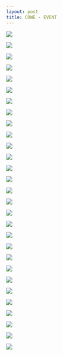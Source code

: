 ```yaml
---
layout: post
title: COWE - EVENT
---
```


<a href='https://photos.google.com/share/AF1QipPwpWxTVIeRjqFdKlyeUPdX5xwHhzXGXKXR5IrSojeV4huItmOoKGnsJ33-9lx-lg?key=aWZlRHN0UHVPTVRDQm5iaWlQS2Fod2thUkdNTDhn&source=ctrlq.org'><img src='https://lh3.googleusercontent.com/--xXuoA1fZOBhXmQWkfATHyfX0IGP2MidwXMxpNlgkYzt0eaojEfB9w2PrwjjrW0jzFGTgZTno6U01s2x8kr6TDHOK3Tbg_qp7v4k8SG5CsJY5px4st-BJQXqO7e3rAbsukMtg' /></a>

<a href='https://photos.google.com/share/AF1QipMy-g_cTsRwtbHCEKzOTrtz2Geyn9UUNCvD_cwWdumczrLMz7krYRdOLHqxzZdubA?key=b19FVmFOalhocDE3VUVuS3BwSUNSS0ZHRzNtOXVB&source=ctrlq.org'><img src='https://lh3.googleusercontent.com/zdnZynObVNVzGF7M9XFBluqLvvsWz7igKIvUwRBsVQoeMFBGtGceWsueVIY1pB9eYcFIxLdXRDs_DvbAQZT5L3BE4YfQ-KDfyR7mjTwdbQ_Qr7h3ZdGXbXEDA5dPCfBzBkg1zw' /></a>

<a href='https://photos.google.com/share/AF1QipNTdTjvWFq8GsNOevTluuRoZ5Rk0Hfqn-qc4_IvSecdd5idrkumJfWZNq-wR4RNUw?key=dWVGcjIyY2pYdUUxenNWSVZqbW9LNFI1a3RiS3JB&source=ctrlq.org'><img src='https://lh3.googleusercontent.com/v8IAkdJNBmruindJz2l7MoNPGHCNzIbjv8Fu-Vr9KAbXRIQHQsLSyAlGDEtOdXiCnPl2ychm4VH9FCrLSLAQ2B9rc9PsrLryUN9K2dYxtgZ3TsB80Q6IjpaESFT0SfTFdn6Yqg' /></a>

<a href='https://photos.google.com/share/AF1QipPoxefiAb2iL9Jbtx7AFfGbd7AtEUGKfIH9vRdvyJdaE00xoK3opsmA6P26ri6k1w?key=eFZNSGl5ZUNQMlFyUnRNaFB6VUY4ZzBDZGs1a1pR&source=ctrlq.org'><img src='https://lh3.googleusercontent.com/PV9NMTk3abxXgeZfIjz_a9nsyIEczqnZv2iLvS1DFaVHi88gDY6xcPXhMdzdRLdwJs4iZ3HcvgNYKbU7vfgWU41QxgWkmB7At9L6T3IjOhtBa1eaS-92LPaSY_pw2fwopI6Wxg' /></a>

<a href='https://photos.google.com/share/AF1QipONHG7jTl9b8XR-wNzw70gJSPpJ3Sj9K_Yu63NGv_4-IZYgsaAcfbzISYOOy8RlOA?key=bXZRS0NWbHBGWlhRQ3FIQmJ3SUNDdElpRmI1YWV3&source=ctrlq.org'><img src='https://lh3.googleusercontent.com/uG2nqq-wd5hVkau7N1ZxV5ADoCbN-8VWRI5pmGqC6iPxSbCkAjcaAIAtLBDbLgXPzTK2YSiHCU7-rkZgtppBWj__IUxcxQGQxifiNYE01XofO8rGaYdi6NRAuXvxdLmrUdp1zA' /></a>

<a href='https://photos.google.com/share/AF1QipO_cuPzeSDT-aFD1N4OBNecJe3vJMmlOqyFvOOhLq6ETsm2OU2efWswqsiSn-HeJg?key=M3hJbFJ4MmozRDc3SXQ2ZUFtT3hLWExhQ2M5dHR3&source=ctrlq.org'><img src='https://lh3.googleusercontent.com/PAMnO_sKJsDdZ77JfLztPo8qDCK2tTxVqxStZ3ANQPopXbX47FKIncmqZXcS7xX6PoO4o0Y5DrY-1fE6Cd3mhl8Z_5X_ZjbdGYmNPdKacXH043GkXAqi5Q_RVvBNS4DLMuCqmg' /></a>

<a href='https://photos.google.com/share/AF1QipPwN-_0NwUU140cBqGFav7IPURYKI7iBH117-9ZslE9c_PCSVRsT-qhZ6Ix1nKmsw?key=bGVVdUZmNFhtMXk0ZmFFTGhVZkNyZ09kdFdZREJR&source=ctrlq.org'><img src='https://lh3.googleusercontent.com/ngeFC1xnOVviqTt3LOaXysJyiVRpz6RyJRViQz8Pl_a-seqkfOnhMikxJ7jbbRftN-Dg8GS7xEWSZM1Lu0tw7u49A3mzN1LYdVnoFgWwWQMV8pGluCgiZoxZDOpRXfSpWeig5A' /></a>

<a href='https://photos.google.com/share/AF1QipObSRqy_kKaRcyvZ1vLYe2aBdbEyZTX4IR27rh6M8nk4FEvKLuWX2wGIdZVPOKMQQ?key=M2hCUlg1Z1lIcnJzRGxzQTZxenZuU0VXT3gwZFBR&source=ctrlq.org'><img src='https://lh3.googleusercontent.com/NfHQjlhMYl19nV3hGfRxtpUgz84fxls6LtdEuDkiJvVTU44rHD4E0_OzyAR_KG90HtpzBTW5Bia6UBEfJ6fz4XjSVOxToylRDx4KIQHkljZxU6KFG29iVCDj4p6t3prdTNs2Aw' /></a>

<a href='https://photos.google.com/share/AF1QipO5MYCZJ8rb4bxlMtkzd5kOEglSp-KM7fAvXboqVFosw7AeqU_fYcE6zVbnzDPJfQ?key=OHhhZ3FUdEpnVXhSdUZGc3ZTT3pzNW1Ha1F6M25R&source=ctrlq.org'><img src='https://lh3.googleusercontent.com/dy_-QiFyjOLqFjy6Qvn3fZjznXj9UH5RvHjSN5Z71MpaMEZ6BdKEVU8CYIqUa7tNVaFsGCZxx--biRYRkKs1oEqy78ZX7Bx6YPjRpn3oJGC79TKVs8mUaNRIDyag-sI1xjYYhg' /></a>

<a href='https://photos.google.com/share/AF1QipNno3MuJKzLx_fOn6-qXX4gzxUtXG26MndIISZ9b6YuQqMd-AUyEKkodggfXsQLGQ?key=dFBRMmRlYzdWYjBubnVoY0RzS051ZFRrUTMyUGF3&source=ctrlq.org'><img src='https://lh3.googleusercontent.com/Z1v3PZf4Wm2a-QuHW6NOl4Q5-Ut2sLiYgEwCiypCJI_Sjx7eqBppxZ0lqkiEla-O2KDmTa8rt4tscKGn-f5voStyiUkmLIebc3Ux5jE_dXlAdCka7r3UTT9Zq6BRSHwZ--PMSg' /></a>

<a href='https://photos.google.com/share/AF1QipNzVZaCM9D4OFKgFBsz9VOHleiCe5AJiz--n9mKM8T24QmtJfKnaW2MPfyCwMkLtA?key=eXFkNUxxRVktUnExRXZRT0xGaUhpOTZjQ2ZXUkN3&source=ctrlq.org'><img src='https://lh3.googleusercontent.com/oRnOmadPzLfSsqdXxnimN4F8PcY3mWAql9FRXNrNp1APKtVl0MXYoajXcqANNn0_P-kXW-ldwMfTEVfbyl4j-Vpw22dtOoOmn28r8Q_hiVsqRoyDSJ3GitukokyqIlabMxO87g' /></a>

<a href='https://photos.google.com/share/AF1QipPei2CJrqy6Qyw7mHjYtpiuzFVQ382B6zMSSvnfv78FuoYDBtBBlAGi1ZmCHJ-iyQ?key=blYtWjRSOEd4bzJ6enJoNm5pajBVbE5fMFhIUGJR&source=ctrlq.org'><img src='https://lh3.googleusercontent.com/pn0u6VDHwydaX89CrLn5MFEA0TvpCKJtzq5jUZ1oQtE8z6bRABXEw_KjCtwGAaz6AmAeiFXj8Vce_ZX-yVtq4DpBXcMpENxMpcdeO3oW1ft1fzTTU9vKlN555GkJ1nXdoQt4Zw' /></a>

<a href='https://photos.google.com/share/AF1QipPJOzU2oCKgXqBO89KymAq5Uw18eL46FLehIyfB4pjzgTxnuozJw9VXDfxcUxvDjw?key=amhNU0N5Y1MwM1c1WGE1WXBtV0FGNTliOTJjNUlB&source=ctrlq.org'><img src='https://lh3.googleusercontent.com/uJZfphJihREq0GEu-QiAiYKTX43NmMdqElkbLNsUxknKG8py5gT8u65C_ioA3QulvZTojkdgyvDgyD5V6uePdvhQ3_wAPVZqzGxhbvge1SOv1qiobNrDuLX4ED-_CKACKt_E_A' /></a>

<a href='https://photos.google.com/share/AF1QipN5lCPSF9U6AG36tBIRVEcbwAnTot-YMMJlaRmNGiFmbuZdYoXCABMANwdaCqtO9w?key=ZHJkWjRpRXpENXR1UGRfbl90bzZZc0pnM3U3djJ3&source=ctrlq.org'><img src='https://lh3.googleusercontent.com/2cwv37UNrABv4Iiugu2HYPE29yzr9uNyMleL-acVsa0_z42LtkzkUsCvizQTW4q8eLvQetl6V76knmNFNMJQ_cZ90xTV26NaMT5et9AUv7dHqscso5pl1GikwJL9O8N2TUIVmQ' /></a>

<a href='https://photos.google.com/share/AF1QipOkJ2Ke1EqqxoltRERMoIpLICp1Yu-LnPv9q4e13YFejTlZz2Pa4dTunAfcp8LzMA?key=UU1adHhWb3BDcU5rQVhlb3FCajl5ZVBZQk40TW1R&source=ctrlq.org'><img src='https://lh3.googleusercontent.com/7RleyhbBhz4p36516iVcHgXK1S7EMuDBX1gJ0CvTyy2WNGNFujTKV1Ew1YWmVNdpPKi7yHpfSSgOHEC-4GjDrwiAY1zKVSytxt8VDQJFsHp1eVoZJPwYkbssLYMm3Xa0M06OHw' /></a>

<a href='https://photos.google.com/share/AF1QipNoko0BH9W3eve1sYHTgVG-GBkb-RsjECqoDPiKP729csmTX-SsdVMacp0oO-32Xw?key=Z3BnV0tTRkd6c1ZuRzE4M3RkWXdsV0xwelJpVjFB&source=ctrlq.org'><img src='https://lh3.googleusercontent.com/WEE6Ntdcx_tuOvFNufVOl-F5LqGkmFweZqGoBEA5tr8kWVsuiHXWKJO62uKqCFPGH9np6A2Iyb9GaTnQYKtZ82JoHfURVmhDryRvw_n4z50KCPYgfGpkI0yhIqHvDCKaLNpLGg' /></a>

<a href='https://photos.google.com/share/AF1QipP2C9F59ExK5HjxE2s7tHDj7N0-nblUJgyDE8xLPAJlt4WHFtYYhEAbJBW1w721LA?key=QmJPVDROZXNDdHFxMUhQMUpWdDRvZFRYQVhELTlR&source=ctrlq.org'><img src='https://lh3.googleusercontent.com/Btnnw6mhVsxSd2ZuZkuO37bLQCTPORgHRwUfCJc-L9oMogCgnSTrldThaurSXlS2ZJQ1ytO58zNdq8kiqj-vyzzMXpcyBl9Enf5UV9uoHsbGzK7jKz846oPUDTx5EYzimvG1Og' /></a>

<a href='https://photos.google.com/share/AF1QipPnlZqtreyIMOZd6TaCFWWw02yEk0pAX69jckKO1F81yrQjIPcpPl6w_qyQv7yC4Q?key=ajVVNXRyazNfenlEaF9TZEZFNHRfY3VHNUpsRFl3&source=ctrlq.org'><img src='https://lh3.googleusercontent.com/yVMzAyyuYs77urSHtQ7leS-LorTPD42RUUJ1Z7es8e1m-FECLDdMqB04Tx5bPuJMj7LDmOsPi31XPl8-HdqQ3a4jGSj_feSYm6HnSehXPCiKGWmU4norQCzn4GNwkzrBq5nqCQ' /></a>

<a href='https://photos.google.com/share/AF1QipMC4KzDiIr4083yUcOKXahqf2SxYFXHduhFD_hvkrRU30EF93Pn_EX-Z4RgeZ3Q2Q?key=WkZjX2ZIYmVYb1BnSU5rNlUyWjhzdHlqRmVzTFJB&source=ctrlq.org'><img src='https://lh3.googleusercontent.com/rf9EDdehLCuWIH_9PCLfyXU5unwAx7I987uUXF_15r45QqJvj3z0DUaGtCylQLUDJkk6klG5ImOKBFmh1kB3Fqy0vrnK3c59xA3HPz8j0M6x6WG-wOxozVvPB_ThmkbdcfuCWQ' /></a>

<a href='https://photos.google.com/share/AF1QipMzoKDE_aa8fUZK9i2kgyf58NtFTowOeoOwwNwqofSJWXyU-nz26U-hgTsNEJljGQ?key=T2kxempLMjVhVm1qRHFqUHMtSWVGazJ0YXIyRkZ3&source=ctrlq.org'><img src='https://lh3.googleusercontent.com/Y0GzZzjpenGzKchc0cKouaK2h9gzd55TCNPgNbwqCnuq_thXhoH8HqfgL3UwUn34nnrO_zPGJnQaCiiin32-gsO6GdywsHZmQE_2Wn2d1jhyRjm2wyNrac37RtxANMp2IGaAEA' /></a>

<a href='https://photos.google.com/share/AF1QipM4udT75UZ_6aJFbVuYCO1IS6Us94mhazixcxcDHxiCTVKaDfaer2ful3VgtD5qoQ?key=UXZ1RDJtaUxxWEpvZ2d3clp6dHc3aFJLRUdMeDBR&source=ctrlq.org'><img src='https://lh3.googleusercontent.com/6hqlLipUkbVcWFjPhkNjwMA4CLnM2--eNpsDJKEnJ0MkeU1Mcz3NX8_7KE2oa-4fR0kplKQc040F2iBA7UgP-awlxQNXgCbpKIQ3fok5OFmA_XqaMi_eTbtR44NeyQHu-kjYOw' /></a>

<a href='https://photos.google.com/share/AF1QipPoHb53GWbe9DL9DS_vwFflibc6FmYSx0l4ILwuQbjBMtt2c9E5d2AXEMQ-UcuEEQ?key=ZXdnZVBoOWlGSHNCeG5vT1d5Tl9wUHpiaUhLRUxR&source=ctrlq.org'><img src='https://lh3.googleusercontent.com/iG7vT9udRh4mK0d_-jXORTCP9lHQGVXdLM9tcvo4qtQ0GfgGH3fQfkonvL6_LTVHsFXRSARcfQLYqLFGUi4liL78NaQaV5x556hLs71grRaK89eZ_NVzuaM4mjJvFiVpPzP9og' /></a>

<a href='https://photos.google.com/share/AF1QipMC5qT8OoRSZnkRBAz_lo8WxHLUH07NI7IHPUt1FGiGRQK1-CZH_fzhCsH0Ya4RPg?key=QVBkQWRCbHpiR0tPNk1OU2xDZWlldzRTQl9PS3h3&source=ctrlq.org'><img src='https://lh3.googleusercontent.com/_gpdh4McxCDMmahQXJIYgVFUcp9FeIZ1W_xv2wpVvppgGlWtQ2yNVxO3MYC0EYE5CbJqq4f0z7HzxuZnpWP7iEfQCaAh3uh7Mkm_i6OtL0ubw0jFu0EKtFyir1H5dhtqnbeI_g' /></a>

<a href='https://photos.google.com/share/AF1QipOSm77-7U_2-dEBesGszvxZmhjWWfzS_VOp6GluR_KjGiJ1hHIFnyrNyj_DCA6O5A?key=cGZhZFk1SWZ0UkpOdDFhV0RlTHByNmU3N3RtRWpB&source=ctrlq.org'><img src='https://lh3.googleusercontent.com/xe7e-bLnXeUumvFKJUnZW-HG1dv6DNK0iJkkg9PmfoIUURtTwLCduBNHqDWLddDnEWk2gdwMNL_zq5DpA7kgi6R_gLkIPzgSTFe2sNkEzYRpAtHMYIxbKs41FWpoFIju3Yzy1Q' /></a>

<a href='https://photos.google.com/share/AF1QipNZ2YvsMz0ozXN3lSm_lW9tk-19IfA1-K2GpViLS3DI9SJ98p3oaMHAfpqVrhL6aw?key=bVFTaUFZQTRodGhMd3hWc2xZOXVwTW00dUhXVTBB&source=ctrlq.org'><img src='https://lh3.googleusercontent.com/DyEjQ2d_e1u2cj8jPfet9Kr4vJAwUvJzsExkfK2CDstr6NMowMcDxArMEN-1YLNdBeMq48HLY-eEa5DftvLcA5CCJcwfQV0uUqTGRT4GzmbT8RagnKm7EGeAt_vlDSGW_MaQ1A' /></a>

<a href='https://photos.google.com/share/AF1QipOauQ-tvOJcT6VYxm_TxBmZKiiG2hBE7JSjNd5SVruBZeUQzcMcUWdIGE8OxHgpew?key=dk5IQVRTeThSMEpIemhCaldGM21BbEJlRFVNOUd3&source=ctrlq.org'><img src='https://lh3.googleusercontent.com/G_ExNWM4EYE6bp807KIjTayhS5FCXCaDDJnXRliUTRW9wzyjGt-yjTr_yxjo0lYbfmu4LNKM8up46zXAP96tmiv82w7A7G1tVg4ipY2uQQwV7gjSOsblZBxgSp-pXBL2EMRveQ' /></a>

<a href='https://photos.google.com/share/AF1QipOtlLaJBA6zBm-Ud2DUDcUNut4xG1O-Ls6BTSR5t5OvIrUkTg8orl5gkgRkMtZzAg?key=R1J0LW9zdFpRZGRoc1NJMFJHZEdjLWNFaXpsUlpR&source=ctrlq.org'><img src='https://lh3.googleusercontent.com/OUTLmw5hi7NAYCCVRWh_eHr63a6T_FCwxGfgQ0IdoHbcoBItev3cJMxjzTnQ9lPMyFFyYYSjrLg5EyQBSWj3rUMw5MYDN5-UmYLvj3-xkRXP3vwfsga6BZM1_2f8dOgGsbXXUw' /></a>

<a href='https://photos.google.com/share/AF1QipOt9UtKEK0JZF41zjss2GYbVL69atio3sW7XmBsuy6WrVS57XXsgizIAewQyj4B1g?key=UTJnenRxZFVfVFcwUmxQLW1YOHlfdFRTdzViczd3&source=ctrlq.org'><img src='https://lh3.googleusercontent.com/_nOitYiOUs6dSYiVVx5A5pK88ZgHYDbgpejA8zmsUG6zfWqz9bvS_TZypvFBxhJWyNL-l4j8mj54B0B5IzsPmjIgt_EYCen8A1eu6PvVdgege2dxvjdm-JpShpFqcL_eiHifVA' /></a>

<a href='https://photos.google.com/share/AF1QipMICFGMllyw5oVI2oKzJwEsUbJDLXe_md9C2Lr-eTK-vOiViHCDuXE3axWQ25GmKA?key=aG15VlAtd3p6VWRRWThFWEc2U1E4TmxSajZzZUxB&source=ctrlq.org'><img src='https://lh3.googleusercontent.com/GeYYMKkrwae7D3loD-v6JhDN1uP6FVgHYVoapQy3E2uNtq3n8n-oq6EAuQlzRBMkUBjfUmr16YsxKGwOt89gWiF_L1SAJhCtQIOeU1u694pJsb73awzXqRNfUxVl-Zxeaig8Ug' /></a>
